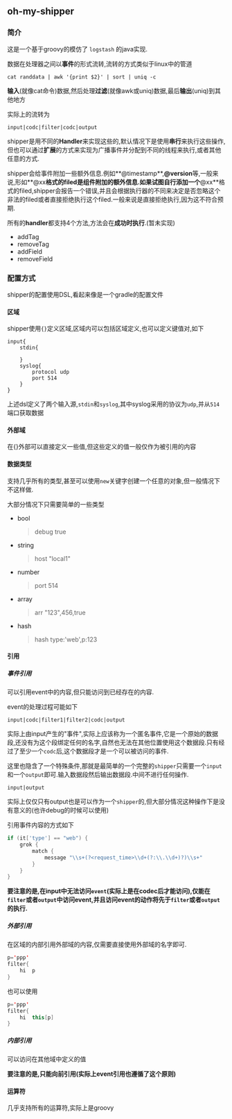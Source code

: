 ## oh-my-shipper

### 简介
这是一个基于groovy的模仿了 `logstash` 的java实现.

数据在处理器之间以**事件**的形式流转,流转的方式类似于linux中的管道

```shell
cat randdata | awk '{print $2}' | sort | uniq -c
```

**输入**(就像cat命令)数据,然后处理**过滤**(就像awk或uniq)数据,最后**输出**(uniq)到其他地方

实际上的流转为

```shell
input|codc|filter|codc|output
```

shipper是用不同的**Handler**来实现这些的,默认情况下是使用**串行**来执行这些操作,但也可以通过**扩展**的方式来实现为广播事件并分配到不同的线程来执行,或者其他任意的方式.

shipper会给事件附加一些额外信息.例如**@timestamp**,**@version**等,一般来说,形如**@xx**格式的filed是组件附加的额外信息.如果试图自行添加一个**@xx**格式的filed,shipper会报告一个错误,并且会根据执行器的不同来决定是否忽略这个非法的filed或者直接拒绝执行这个filed.一般来说是直接拒绝执行,因为这不符合预期.

所有的**handler**都支持4个方法,方法会在**成功时执行**.(暂未实现)

- addTag
- removeTag
- addField
- removeField

### 配置方式

shipper的配置使用DSL,看起来像是一个gradle的配置文件

#### 区域

shipper使用`{}`定义区域,区域内可以包括区域定义,也可以定义键值对,如下

```dsl
input{
	stdin{
		
	}
	syslog{
		protocol udp
		port 514
	}
}
```

上述dsl定义了两个输入源,`stdin`和`syslog`,其中syslog采用的协议为`udp`,并从`514`端口获取数据

#### 外部域

在{}外部可以直接定义一些值,但这些定义的值一般仅作为被引用的内容

#### 数据类型

支持几乎所有的类型,甚至可以使用`new`关键字创建一个任意的对象,但一般情况下不这样做.

大部分情况下只需要简单的一些类型

- bool

  > debug true

- string

  > host "local1"

- number

  > port 514

- array

  > arr "123",456,true

- hash

  > hash type:'web',p:123

#### 引用

##### 事件引用

可以引用event中的内容,但只能访问到已经存在的内容.

event的处理过程可能如下

```shell
input|codc|filter1|filter2|codc|output
```

实际上由input产生的"事件",实际上应该称为一个匿名事件,它是一个原始的数据段,还没有为这个段绑定任何的名字,自然也无法在其他位置使用这个数据段.只有经过了至少一个`codc`后,这个数据段才是一个可以被访问的事件.

这里也隐含了一个特殊条件,那就是最简单的一个完整的`shipper`只需要一个`input`和一个`output`即可.输入数据段然后输出数据段.中间不进行任何操作.

```shell
input|output
```

实际上仅仅只有output也是可以作为一个`shipper`的,但大部分情况这种操作下是没有意义的(也许debug的时候可以使用)

引用事件内容的方式如下

```groovy
if (it['type'] == "web") {
    grok {
        match {
            message "\\s+(?<request_time>\\d+(?:\\.\\d+)?)\\s+"
        }
    }
}
```

**要注意的是,在input中无法访问`event`(实际上是在codec后才能访问),仅能在`filter`或者`output`中访问event,并且访问event的动作将先于`filter`或者`output`的执行.**

##### 外部引用

在区域的内部引用外部域的内容,仅需要直接使用外部域的名字即可.

```java
p='ppp'
filter{
    hi  p
}
```

也可以使用

```java
p='ppp'
filter{
    hi  this[p]
}
```

##### 内部引用

可以访问在其他域中定义的值

**要注意的是,只能向前引用(实际上event引用也遵循了这个原则)**

#### 运算符

几乎支持所有的运算符,实际上是groovy